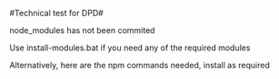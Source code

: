 #Technical test for DPD#

node_modules has not been commited

Use install-modules.bat if you need any of the required modules

Alternatively, here are the npm commands needed, install as required
